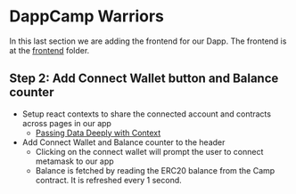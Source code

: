 # DappCamp Warriors

In this last section we are adding the frontend for our Dapp. The frontend is at the [frontend](frontend) folder.

## Step 2: Add Connect Wallet button and Balance counter

- Setup react contexts to share the connected account and contracts across pages in our app
  - [Passing Data Deeply with Context](https://beta.reactjs.org/learn/passing-data-deeply-with-context)
- Add Connect Wallet and Balance counter to the header
  - Clicking on the connect wallet will prompt the user to connect metamask to our app
  - Balance is fetched by reading the ERC20 balance from the Camp contract. It is refreshed every 1 second.

